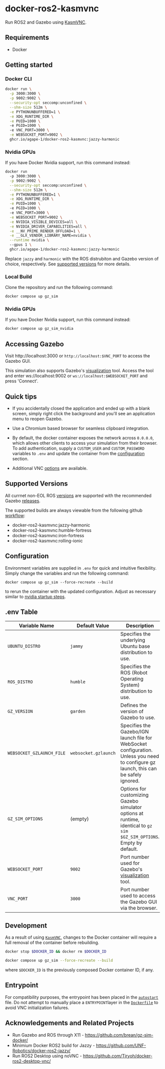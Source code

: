 # docker-ros2-kasmvnc

Run ROS2 and Gazebo using [KasmVNC](https://github.com/linuxserver/docker-baseimage-kasmvnc).

## Requirements

* Docker

## Getting started

### Docker CLI

```bash
docker run \
  -p 3000:3000 \
  -p 9002:9002 \
  --security-opt seccomp:unconfined \
  --shm-size 512m \
  -e PYTHONUNBUFFERED=1 \
  -e XDG_RUNTIME_DIR \
  -e PUID=1000 \ 
  -e PGID=1000 \ 
  -e VNC_PORT=3000 \
  -e WEBSOCKET_PORT=9002 \
  ghcr.io/agape-1/docker-ros2-kasmvnc:jazzy-harmonic
```

### Nvidia GPUs
If you have Docker Nvidia support, run this command instead:

```bash
docker run
  -p 3000:3000 \
  -p 9002:9002 \
  --security-opt seccomp:unconfined \
  --shm-size 512m \
  -e PYTHONUNBUFFERED=1 \
  -e XDG_RUNTIME_DIR \
  -e PUID=1000 \ 
  -e PGID=1000 \ 
  -e VNC_PORT=3000 \
  -e WEBSOCKET_PORT=9002 \
  -e NVIDIA_VISIBLE_DEVICES=all \
  -e NVIDIA_DRIVER_CAPABILITIES=all \
  -e __NV_PRIME_RENDER_OFFLOAD=1 \
  -e __GLX_VENDOR_LIBRARY_NAME=nvidia \
  --runtime nvidia \ 
  --gpus 1 \
  ghcr.io/agape-1/docker-ros2-kasmvnc:jazzy-harmonic
```

Replace `jazzy` and `harmonic` with the ROS distrubiton and Gazebo version of choice, respectively. See [supported versions](#supported-versions) for more details.

### Local Build
Clone the repository and run the following command:


```bash
docker compose up gz_sim
```

### Nvidia GPUs
If you have Docker Nvidia support, run this command instead:

```bash
docker compose up gz_sim_nvidia
```

## Accessing Gazebo 
Visit http://localhost:3000 or `http://localhost:$VNC_PORT` to access the Gazebo GUI.

This simulation also supports Gazebo's [visualization](https://app.gazebosim.org/visualization) tool. Access the tool and enter ws://localhost:9002 or `ws://localhost:$WEBSOCKET_PORT` and press 'Connect'.

## Quick tips

* If you accidentally closed the application and ended up with a blank screen, simply right click the background and you'll see an application menu to reopen Gazebo.

* Use a Chromium based browser for seamless clipboard integration.

* By default, the docker container exposes the network across `0.0.0.0`, which allows other clients to access your simulation from their browser. To add authentication, supply a `CUSTOM_USER` and `CUSTOM_PASSWORD` variables to `.env` and update the container from the [configuration](#configuration) section.

* Additional VNC [options](https://github.com/linuxserver/docker-baseimage-kasmvnc?tab=readme-ov-file#options) are available.

## Supported Versions

All currnet non-EOL ROS [versions](https://docs.ros.org/en/rolling/Releases.html) are supported with the recommended Gazebo [releases](https://gazebosim.org/docs/latest/ros_installation/#summary-of-compatible-ros-and-gazebo-combinations).

The supported builds are always viewable from the following github [workflow](https://github.com/agape-1/docker-ros2-kasmvnc/blob/release/.github/workflows/default-build.yml):

* docker-ros2-kasmvnc:jazzy-harmonic
* docker-ros2-kasmvnc:humble-fortress
* docker-ros2-kasmvnc:iron-fortress
* docker-ros2-kasmvnc:rolling-ionic


## Configuration

Environment variables are supplied in `.env` for quick and intuitive flexibility. Simply change the variables and run the following command:

```
docker compose up gz_sim --force-recreate --build
```

to rerun the container with the updated configuration. Adjust as necessary similar to [nvidia startup steps](#nvidia-gpus).

## .env Table


[//]: # (Table was generated by ChatGPT and then modified/double checked for its contents)

| Variable Name              | Default Value               | Description                                                              |
|----------------------------|-----------------------------|--------------------------------------------------------------------------|
| `UBUNTU_DISTRO`            | `jammy`                   | Specifies the underlying Ubuntu base distribution to use.          |
| `ROS_DISTRO`               | `humble`                   | Specifies the ROS (Robot Operating System) distribution to use.          |
| `GZ_VERSION`               | `garden`                   | Defines the version of Gazebo to use.                                    |
| `WEBSOCKET_GZLAUNCH_FILE`  | `websocket.gzlaunch`       | Specifies the Gazebo/IGN launch file for WebSocket configuration. Unless you need to configure gz launch, this can be safely ignored.           |
| `GZ_SIM_OPTIONS`           | (empty)                    | Options for customizing Gazebo simulator options at runtime, identical to `gz sim $GZ_SIM_OPTIONS`. Empty by default.     |
| `WEBSOCKET_PORT`           | `9002`                     | Port number used for Gazebo's [visualization](https://app.gazebosim.org/visualization) tool.                               |
| `VNC_PORT`                 | `3000`                     | Port number used to access the Gazebo GUI via the browser.         |

## Development

As a result of using [`KasmVNC`](https://github.com/linuxserver/docker-baseimage-kasmvnc), changes to the Docker container will require a full removal of the container before rebuilding.


```bash
docker stop $DOCKER_ID && docker rm $DOCKER_ID

docker compose up gz_sim --force-recreate --build

```

where `$DOCKER_ID` is the previously composed Docker container ID, if any.

## Entrypoint

For compatibility purposes, the entrypoint has been placed in the [`autostart`](/root/defaults/autostart) file. Do not attempt to manually place a `ENTRYPOINT`layer in the [`Dockerfile`](/Dockerfile) to avoid VNC initialization failures.

## Acknowledgements and Related Projects

* Run Gazebo and ROS through X11 - https://github.com/brean/gz-sim-docker/
* Minimium Docker ROS2 build for Jazzy - https://github.com/UNF-Robotics/docker-ros2-jazzy/ 
* Run ROS2 Desktop using noVNC - https://github.com/Tiryoh/docker-ros2-desktop-vnc/
